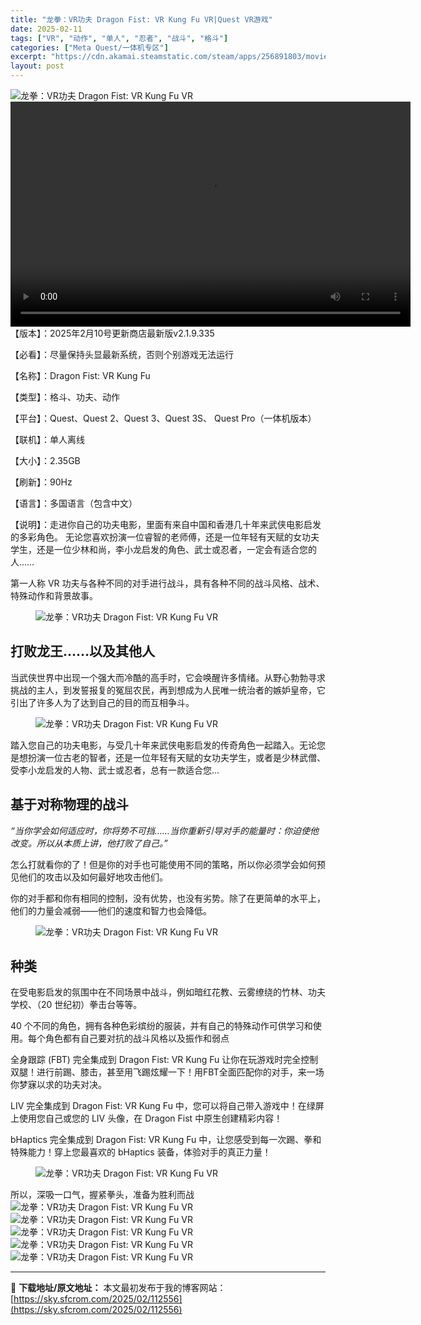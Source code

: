 ```yaml
---
title: "龙拳：VR功夫 Dragon Fist: VR Kung Fu VR|Quest VR游戏"
date: 2025-02-11
tags: ["VR", "动作", "单人", "忍者", "战斗", "格斗"]
categories: ["Meta Quest/一体机专区"]
excerpt: "https://cdn.akamai.steamstatic.com/steam/apps/256891803/movie_max_vp9.webm 【版本】：2025年2月10号更新商店最新版v2.1.9.335 【必看】：尽量保持头显最新系统，否则个别游戏无法运行 【名称】：Dragon Fis&hellip;"
layout: post
---
```


<img title="OIP-C.webp" src="https://sky.sfcrom.com/wp-content/uploads/2025/02/20250211_67ab3364f38b4.webp" alt="龙拳：VR功夫 Dragon Fist: VR Kung Fu VR" />
<div style="width: 640px;"><video preload="metadata" controls="controls" width="640" height="360"><source type="video/webm" src="https://cdn.akamai.steamstatic.com/steam/apps/256891803/movie_max_vp9.webm?_=1" />https://cdn.akamai.steamstatic.com/steam/apps/256891803/movie_max_vp9.webm</video></div>
【版本】：2025年2月10号更新商店最新版v2.1.9.335

【必看】：尽量保持头显最新系统，否则个别游戏无法运行

【名称】：Dragon Fist: VR Kung Fu

【类型】：格斗、功夫、动作

【平台】：Quest、Quest 2、Quest 3、Quest 3S、 Quest Pro（一体机版本）

【联机】：单人离线

【大小】：2.35GB

【刷新】：90Hz

【语言】：多国语言（包含中文）

【说明】：走进你自己的功夫电影，里面有来自中国和香港几十年来武侠电影启发的多彩角色。 无论您喜欢扮演一位睿智的老师傅，还是一位年轻有天赋的女功夫学生，还是一位少林和尚，李小龙启发的角色、武士或忍者，一定会有适合您的人……

第一人称 VR 功夫与各种不同的对手进行战斗，具有各种不同的战斗风格、战术、特殊动作和背景故事。
<figure><img src="https://cdn.akamai.steamstatic.com/steam/apps/1481780/extras/df_gif_new_2.gif?t=1674008986" alt="龙拳：VR功夫 Dragon Fist: VR Kung Fu VR" /></figure>
<h2>打败龙王……以及其他人</h2>
当武侠世界中出现一个强大而冷酷的高手时，它会唤醒许多情绪。从野心勃勃寻求挑战的主人，到发誓报复的冤屈农民，再到想成为人民唯一统治者的嫉妒皇帝，它引出了许多人为了达到自己的目的而互相争斗。
<figure><img src="https://cdn.akamai.steamstatic.com/steam/apps/1481780/extras/df_gif_new_3.gif?t=1674008986" alt="龙拳：VR功夫 Dragon Fist: VR Kung Fu VR" /></figure>
踏入您自己的功夫电影，与受几十年来武侠电影启发的传奇角色一起踏入。无论您是想扮演一位古老的智者，还是一位年轻有天赋的女功夫学生，或者是少林武僧、受李小龙启发的人物、武士或忍者，总有一款适合您…
<h2>基于对称物理的战斗</h2>
<em>“当你学会如何适应时，你将势不可挡……当你重新引导对手的能量时：你迫使他改变。所以从本质上讲，他打败了自己。”</em>

怎么打就看你的了！但是你的对手也可能使用不同的策略，所以你必须学会​​如何预见他们的攻击以及如何最好地攻击他们。

你的对手都和你有相同的控制，没有优势，也没有劣势。除了在更简单的水平上，他们的力量会减弱——他们的速度和智力也会降低。
<figure><img src="https://cdn.akamai.steamstatic.com/steam/apps/1481780/extras/Dragon_fist_gif_6.gif?t=1674008986" alt="龙拳：VR功夫 Dragon Fist: VR Kung Fu VR" /></figure>
<h2>种类</h2>
在受电影启发的氛围中在不同场景中战斗，例如暗红花教、云雾缭绕的竹林、功夫学校、（20 世纪初）拳击台等等。

40 个不同的角色，拥有各种色彩缤纷的服装，并有自己的特殊动作可供学习和使用。每个角色都有自己要对抗的战斗风格以及振作和弱点

全身跟踪 (FBT) 完全集成到 Dragon Fist: VR Kung Fu 让你在玩游戏时完全控制双腿！进行前踢、膝击，甚至用飞踢炫耀一下！用FBT全面匹配你的对手，来一场你梦寐以求的功夫对决。

LIV 完全集成到 Dragon Fist: VR Kung Fu 中，您可以将自己带入游戏中！在绿屏上使用您自己或您的 LIV 头像，在 Dragon Fist 中原生创建精彩内容！

bHaptics 完全集成到 Dragon Fist: VR Kung Fu 中，让您感受到每一次踢、拳和特殊能力！穿上您最喜欢的 bHaptics 装备，体验对手的真正力量！
<figure><img src="https://cdn.akamai.steamstatic.com/steam/apps/1481780/extras/df_gif_new_4.gif?t=1674008986" alt="龙拳：VR功夫 Dragon Fist: VR Kung Fu VR" /></figure>
所以，深吸一口气，握紧拳头，准备为胜利而战

<img title="20220708135716-800x448.webp" src="https://sky.sfcrom.com/wp-content/uploads/2025/02/20250211_67ab337b3fd47.webp" alt="龙拳：VR功夫 Dragon Fist: VR Kung Fu VR" />
<img title="ss_5bbbf4c84b5a30304ffa872e8bae047db223f968.1920x1080-800x450.webp" src="https://sky.sfcrom.com/wp-content/uploads/2025/02/20250211_67ab337e17327.webp" alt="龙拳：VR功夫 Dragon Fist: VR Kung Fu VR" />
<img title="ss_35bf6ae320aedb8046a834825bb3e57f3ffabdd5.1920x1080-800x450.webp" src="https://sky.sfcrom.com/wp-content/uploads/2025/02/20250211_67ab3380a6439.webp" alt="龙拳：VR功夫 Dragon Fist: VR Kung Fu VR" />
<img title="ss_54483740dccf16a86b137a123ccd715a2d1aa975.1920x1080-800x450.webp" src="https://sky.sfcrom.com/wp-content/uploads/2025/02/20250211_67ab3382b98ea.webp" alt="龙拳：VR功夫 Dragon Fist: VR Kung Fu VR" />
<img title="ss_a4af6cd0f2dcfc45877c24cdfcd63c1a7f64ceb9.1920x1080-800x450.webp" src="https://sky.sfcrom.com/wp-content/uploads/2025/02/20250211_67ab33849e59e.webp" alt="龙拳：VR功夫 Dragon Fist: VR Kung Fu VR" />

---
📖 **下载地址/原文地址：** 本文最初发布于我的博客网站：[https://sky.sfcrom.com/2025/02/112556](https://sky.sfcrom.com/2025/02/112556)
